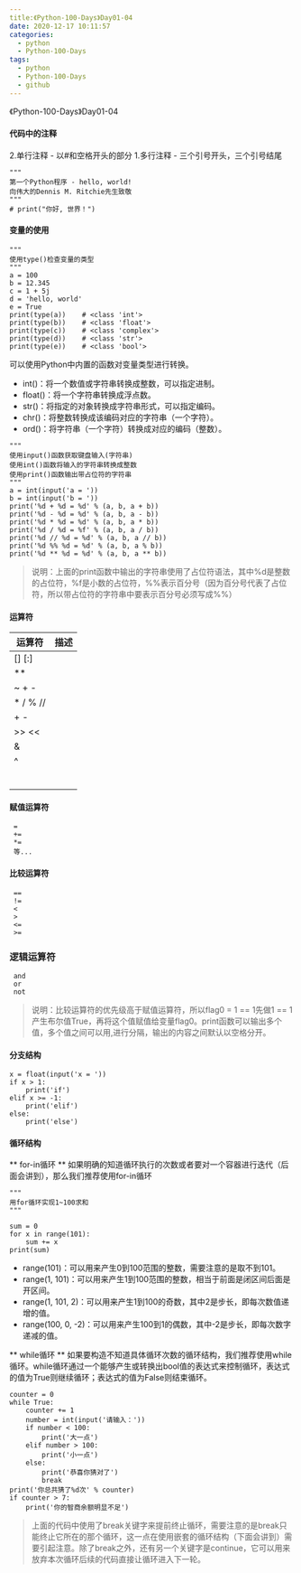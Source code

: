 ```yaml
---
title:《Python-100-Days》Day01-04
date: 2020-12-17 10:11:57
categories:
  - python
  - Python-100-Days
tags:
  - python
  - Python-100-Days
  - github
---
```


《Python-100-Days》Day01-04
<!--more-->

#### 代码中的注释
2.单行注释 - 以#和空格开头的部分
1.多行注释 - 三个引号开头，三个引号结尾
```
"""
第一个Python程序 - hello, world!
向伟大的Dennis M. Ritchie先生致敬
"""
# print("你好, 世界！")
```

#### 变量的使用
```
"""
使用type()检查变量的类型
"""
a = 100
b = 12.345
c = 1 + 5j
d = 'hello, world'
e = True
print(type(a))    # <class 'int'>
print(type(b))    # <class 'float'>
print(type(c))    # <class 'complex'>
print(type(d))    # <class 'str'>
print(type(e))    # <class 'bool'>
```

可以使用Python中内置的函数对变量类型进行转换。
- int()：将一个数值或字符串转换成整数，可以指定进制。
- float()：将一个字符串转换成浮点数。
- str()：将指定的对象转换成字符串形式，可以指定编码。
- chr()：将整数转换成该编码对应的字符串（一个字符）。
- ord()：将字符串（一个字符）转换成对应的编码（整数）。

```
"""
使用input()函数获取键盘输入(字符串)
使用int()函数将输入的字符串转换成整数
使用print()函数输出带占位符的字符串
"""
a = int(input('a = '))
b = int(input('b = '))
print('%d + %d = %d' % (a, b, a + b))
print('%d - %d = %d' % (a, b, a - b))
print('%d * %d = %d' % (a, b, a * b))
print('%d / %d = %f' % (a, b, a / b))
print('%d // %d = %d' % (a, b, a // b))
print('%d %% %d = %d' % (a, b, a % b))
print('%d ** %d = %d' % (a, b, a ** b))
```

> 说明：上面的print函数中输出的字符串使用了占位符语法，其中%d是整数的占位符，%f是小数的占位符，%%表示百分号（因为百分号代表了占位符，所以带占位符的字符串中要表示百分号必须写成%%）

#### 运算符
|运算符   |描述   |
| ------------ | ------------ |
|[] [:]   |   |
|**   |   |
|~ + -   |   |
|* / % //   |   |
|+ -   |   |
|>> <<   |   |
|&   |   |
|^    |   |
|   |   |
|   |   |
|   |   |
|   |   |
|   |   |
|   |   |

#### 赋值运算符
```
 = 
 += 
 *=
 等...
```

#### 比较运算符
```
 ==
 !=
 <
 >
 <=
 >=
```

### 逻辑运算符
```
 and 
 or 
 not
```

> 说明：比较运算符的优先级高于赋值运算符，所以flag0 = 1 == 1先做1 == 1产生布尔值True，再将这个值赋值给变量flag0。print函数可以输出多个值，多个值之间可以用,进行分隔，输出的内容之间默认以空格分开。

#### 分支结构
```
x = float(input('x = '))
if x > 1:
    print('if')
elif x >= -1:
    print('elif')
else:
    print('else')
```

#### 循环结构
** for-in循环 **
如果明确的知道循环执行的次数或者要对一个容器进行迭代（后面会讲到），那么我们推荐使用for-in循环
```
"""
用for循环实现1~100求和
"""

sum = 0
for x in range(101):
    sum += x
print(sum)
```
- range(101)：可以用来产生0到100范围的整数，需要注意的是取不到101。
- range(1, 101)：可以用来产生1到100范围的整数，相当于前面是闭区间后面是开区间。
- range(1, 101, 2)：可以用来产生1到100的奇数，其中2是步长，即每次数值递增的值。
- range(100, 0, -2)：可以用来产生100到1的偶数，其中-2是步长，即每次数字递减的值。

** while循环 **
如果要构造不知道具体循环次数的循环结构，我们推荐使用while循环。while循环通过一个能够产生或转换出bool值的表达式来控制循环，表达式的值为True则继续循环；表达式的值为False则结束循环。
```
counter = 0
while True:
    counter += 1
    number = int(input('请输入：'))
    if number < 100:
        print('大一点')
    elif number > 100:
        print('小一点')
    else:
        print('恭喜你猜对了')
        break
print('你总共猜了%d次' % counter)
if counter > 7:
    print('你的智商余额明显不足')
```
> 上面的代码中使用了break关键字来提前终止循环，需要注意的是break只能终止它所在的那个循环，这一点在使用嵌套的循环结构（下面会讲到）需要引起注意。除了break之外，还有另一个关键字是continue，它可以用来放弃本次循环后续的代码直接让循环进入下一轮。
